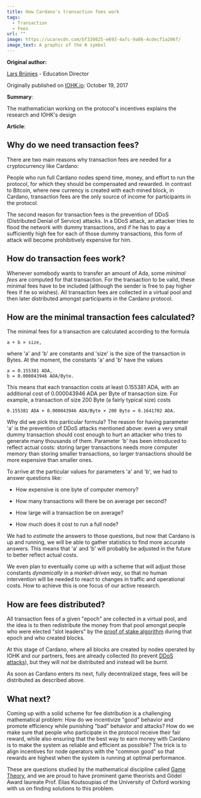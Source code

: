 ```yaml
---
title: How Cardano's transaction fees work
tags:
  - Transaction
  - Fees
url: ""
image: https://ucarecdn.com/bf339825-e693-4afc-9a86-4cdecf1a206f/
image_text: A graphic of the ₳ symbol
---
```


**Original author:**

[Lars Brünjes](https://iohk.io/en/team/lars-brunjes) - Education Director

Originally published on [IOHK.io](https://iohk.io/en/blog/posts/2017/10/19/how-cardanos-transaction-fees-work/): October 19, 2017

**Summary**:

The mathematician working on the protocol's incentives explains the research and IOHK's design

**Article**:

## Why do we need transaction fees?

There are two main reasons why transaction fees are needed for a cryptocurrency like Cardano:

People who run full Cardano nodes spend time, money, and effort to run the protocol, for which they should be compensated and rewarded. In contrast to Bitcoin, where new currency is created with each mined block, in Cardano, transaction fees are the only source of income for participants in the protocol.

The second reason for transaction fees is the prevention of DDoS (Distributed Denial of Service) attacks. In a DDoS attack, an attacker tries to flood the network with dummy transactions, and if he has to pay a sufficiently high fee for each of those dummy transactions, this form of attack will become prohibitively expensive for him.

## How do transaction fees work?

Whenever somebody wants to transfer an amount of Ada, some _minimal fees_ are computed for that transaction. For the transaction to be valid, these minimal fees have to be included (although the sender is free to pay higher fees if he so wishes). All transaction fees are collected in a virtual pool and then later distributed amongst participants in the Cardano protocol.

## How are the minimal transaction fees calculated?

The minimal fees for a transaction are calculated according to the formula

```markup
a + b × size,
```

where 'a' and 'b' are constants and 'size' is the size of the transaction in Bytes. At the moment, the constants 'a' and 'b' have the values

```markup
a = 0.155381 ADA,
b = 0.000043946 ADA/Byte.
```

This means that each transaction costs at least 0.155381 ADA, with an additional cost of 0.000043946 ADA per Byte of transaction size. For example, a transaction of size 200 Byte (a fairly typical size) costs

```markup
0.155381 ADA + 0.000043946 ADA/Byte × 200 Byte = 0.1641702 ADA.
```

Why did we pick this particular formula? The reason for having parameter 'a' is the prevention of DDoS attacks mentioned above: even a very small dummy transaction should cost enough to hurt an attacker who tries to generate many thousands of them. Parameter 'b' has been introduced to reflect actual costs: storing larger transactions needs more computer memory than storing smaller transactions, so larger transactions should be more expensive than smaller ones.

To arrive at the particular values for parameters 'a' and 'b', we had to answer questions like:

*   How expensive is one byte of computer memory?
    
*   How many transactions will there be on average per second?
    
*   How large will a transaction be on average?
    
*   How much does it cost to run a full node?
    

We had to _estimate_ the answers to those questions, but now that Cardano is up and running, we will be able to gather statistics to find more accurate answers. This means that 'a' and 'b' will probably be adjusted in the future to better reflect actual costs.

We even plan to eventually come up with a scheme that will adjust those constants _dynamically_ in a _market-driven way_, so that no human intervention will be needed to react to changes in traffic and operational costs. How to achieve this is one focus of our active research.

## How are fees distributed?

All transaction fees of a given "epoch" are collected in a virtual pool, and the idea is to then redistribute the money from that pool amongst people who were elected "slot leaders" by the [proof of stake algorithm](https://www.youtube.com/watch?v=JwxVySVF-U4) during that epoch and who created blocks.

At this stage of Cardano, where all blocks are created by nodes operated by IOHK and our partners, fees are already collected (to prevent [DDoS attacks](https://en.wikipedia.org/wiki/Denial-of-service_attack)), but they will _not_ be distributed and instead will be _burnt_.

As soon as Cardano enters its next, fully decentralized stage, fees will be distributed as described above.

## What next?

Coming up with a solid scheme for fee distribution is a challenging mathematical problem: How do we incentivize "good" behavior and promote efficiency while punishing "bad" behavior and attacks? How do we make sure that people who participate in the protocol receive their fair reward, while also ensuring that the best way to earn money with Cardano is to make the system as reliable and efficient as possible? The trick is to align incentives for node operators with the "common good" so that rewards are highest when the system is running at optimal performance.

These are questions studied by the mathematical discipline called [Game Theory](https://en.wikipedia.org/wiki/Game_theory), and we are proud to have prominent game theorists and Gödel Award laureate Prof. Elias Koutsoupias of the University of Oxford working with us on finding solutions to this problem.
